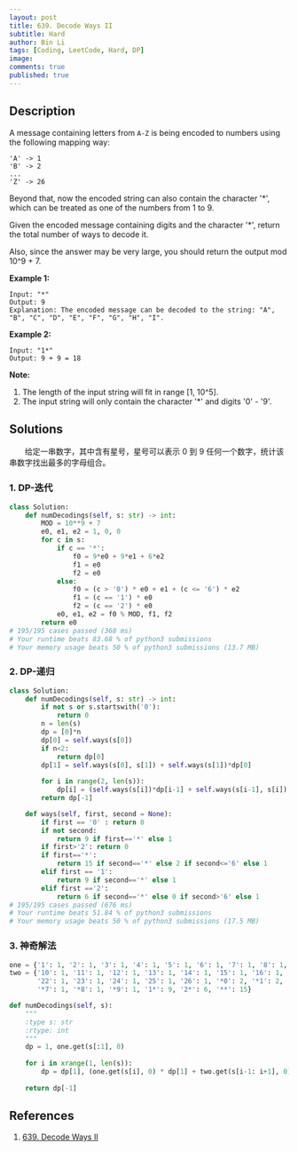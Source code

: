 ```yaml
---
layout: post
title: 639. Decode Ways II
subtitle: Hard
author: Bin Li
tags: [Coding, LeetCode, Hard, DP]
image: 
comments: true
published: true
---
```


## Description

A message containing letters from `A-Z` is being encoded to numbers using the following mapping way:

```
'A' -> 1
'B' -> 2
...
'Z' -> 26
```

Beyond that, now the encoded string can also contain the character '*', which can be treated as one of the numbers from 1 to 9.

Given the encoded message containing digits and the character '*', return the total number of ways to decode it.

Also, since the answer may be very large, you should return the output mod 10^9 + 7.

**Example 1:**

```
Input: "*"
Output: 9
Explanation: The encoded message can be decoded to the string: "A", "B", "C", "D", "E", "F", "G", "H", "I".
```



**Example 2:**

```
Input: "1*"
Output: 9 + 9 = 18
```



**Note:**

1. The length of the input string will fit in range [1, 10^5].
2. The input string will only contain the character '*' and digits '0' - '9'.


## Solutions
　　给定一串数字，其中含有星号，星号可以表示 0 到 9 任何一个数字，统计该串数字找出最多的字母组合。

### 1. DP-迭代

```python
class Solution:
    def numDecodings(self, s: str) -> int:
        MOD = 10**9 + 7
        e0, e1, e2 = 1, 0, 0
        for c in s:
            if c == '*':
                f0 = 9*e0 + 9*e1 + 6*e2
                f1 = e0
                f2 = e0
            else:
                f0 = (c > '0') * e0 + e1 + (c <= '6') * e2
                f1 = (c == '1') * e0
                f2 = (c == '2') * e0
            e0, e1, e2 = f0 % MOD, f1, f2
        return e0
# 195/195 cases passed (368 ms)
# Your runtime beats 83.68 % of python3 submissions
# Your memory usage beats 50 % of python3 submissions (13.7 MB)
```

### 2. DP-递归

```python
class Solution:
    def numDecodings(self, s: str) -> int:
        if not s or s.startswith('0'):
            return 0
        n = len(s)
        dp = [0]*n
        dp[0] = self.ways(s[0])
        if n<2:
            return dp[0]
        dp[1] = self.ways(s[0], s[1]) + self.ways(s[1])*dp[0]
        
        for i in range(2, len(s)):
            dp[i] = (self.ways(s[i])*dp[i-1] + self.ways(s[i-1], s[i]) * dp[i-2])%(1000000007)
        return dp[-1]

    def ways(self, first, second = None):
        if first == '0' : return 0
        if not second:
            return 9 if first=='*' else 1
        if first>'2': return 0
        if first=='*':
            return 15 if second=='*' else 2 if second<='6' else 1
        elif first == '1': 
            return 9 if second=='*' else 1
        elif first =='2':
            return 6 if second=='*' else 0 if second>'6' else 1
# 195/195 cases passed (676 ms)
# Your runtime beats 51.84 % of python3 submissions
# Your memory usage beats 50 % of python3 submissions (17.5 MB)
```

### 3. 神奇解法

```python
one = {'1': 1, '2': 1, '3': 1, '4': 1, '5': 1, '6': 1, '7': 1, '8': 1, '9': 1, '*': 9}
two = {'10': 1, '11': 1, '12': 1, '13': 1, '14': 1, '15': 1, '16': 1, '17': 1, '18': 1, '19': 1, '20': 1, '21': 1,
       '22': 1, '23': 1, '24': 1, '25': 1, '26': 1, '*0': 2, '*1': 2, '*2': 2, '*3': 2, '*4': 2, '*5': 2, '*6': 2,
       '*7': 1, '*8': 1, '*9': 1, '1*': 9, '2*': 6, '**': 15}

def numDecodings(self, s):
    """
    :type s: str
    :rtype: int
    """        
    dp = 1, one.get(s[:1], 0)
    
    for i in xrange(1, len(s)):
        dp = dp[1], (one.get(s[i], 0) * dp[1] + two.get(s[i-1: i+1], 0) * dp[0]) % 1000000007
    
    return dp[-1]
```

## References
1. [639. Decode Ways II](https://leetcode.com/problems/decode-ways-ii/)